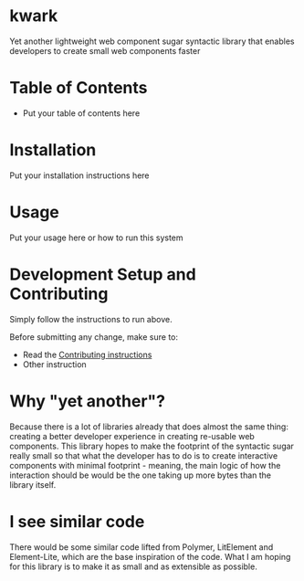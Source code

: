 # kwark

Yet another lightweight web component sugar syntactic library that enables
developers to create small web components faster

# Table of Contents

- Put your table of contents here

# Installation

Put your installation instructions here

# Usage

Put your usage here or how to run this system


# Development Setup and Contributing

Simply follow the instructions to run above.

Before submitting any change, make sure to:

- Read the [Contributing instructions](./CONTRIBUTING.md)
- Other instruction

# Why "yet another"?

Because there is a lot of libraries already that does almost the same thing:
creating a better developer experience in creating re-usable web components.
This library hopes to make the footprint of the syntactic sugar really small
so that what the developer has to do is to create interactive components
with minimal footprint - meaning, the main logic of how the interaction
should be would be the one taking up more bytes than the library itself.

# I see similar code

There would be some similar code lifted from Polymer, LitElement and Element-Lite,
which are the base inspiration of the code. What I am hoping for this library
is to make it as small and as extensible as possible.
